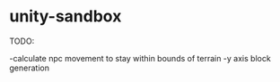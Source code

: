 # unity-sandbox

TODO:

-calculate npc movement to stay within bounds of terrain
-y axis block generation
